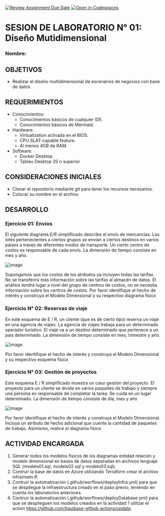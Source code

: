 [![Review Assignment Due Date](https://classroom.github.com/assets/deadline-readme-button-22041afd0340ce965d47ae6ef1cefeee28c7c493a6346c4f15d667ab976d596c.svg)](https://classroom.github.com/a/VYnjZKn-)
[![Open in Codespaces](https://classroom.github.com/assets/launch-codespace-2972f46106e565e64193e422d61a12cf1da4916b45550586e14ef0a7c637dd04.svg)](https://classroom.github.com/open-in-codespaces?assignment_repo_id=19805205)
# SESION DE LABORATORIO N° 01: Diseño Mutidimensional

### Nombre:

## OBJETIVOS
  * Realizar el diseño multidimensional de escenarios de negocios con base de datos .

## REQUERIMIENTOS
  * Conocimientos: 
    - Conocimientos básicos de cualquier IDE.
    - Conocimientos básicos de Mermaid.
  * Hardware:
    - Virtualization activada en el BIOS.
    - CPU SLAT-capable feature.
    - Al menos 4GB de RAM.
  * Software:
    - Docker Desktop 
    - Tableu Desktop 20 o superior
## CONSIDERACIONES INICIALES
  * Clonar el repositorio mediante git para tener los recursos necesarios.
  * Colocar su nombre en el archivo

    
## DESARROLLO

### Ejercicio 01: Envios

El siguiente diagrama E/R simplificado describe el envío de mercancías. Los lotes pertenecientes a ciertos grupos se 
envían a ciertos destinos en varios países a través de diferentes modos de transporte. Un cierto centro de costos es 
responsable de cada envío. La dimensión de tiempo consiste en mes y año.

![image](assets/329793319-076537b6-dfb7-4b0a-8a72-44484ea93f8e.png)

Supongamos que los costos de los atributos ya incluyen todas las tarifas. No se transferirá más información sobre las tarifas
al almacén de datos. El análisis tendrá lugar a nivel del grupo de centros de costos, no se necesita información sobre los 
centros de costos. 
Por favor identifique el hecho de interés y construya el Modelo Dimensional y su respectivo diagrama físico


### Ejercicio N° 02: Reservas de viaje 

En este esquema de E / R, un cliente (que es de cierto tipo) reserva un viaje en una agencia de viajes. La agencia de viajes 
trabaja para un determinado operador turístico. El viaje va a un destino determinado que pertenece a un país determinado. 
La dimensión de tiempo consiste en mes, trimestre y año.

![image](assets/329793731-2de3ed8a-1280-4f5e-af20-6e2efef8f89e.png)

Por favor identifique el hecho de interés y construya el Modelo Dimensional y su respectivo esquema físico


### Ejercicio N° 03: Gestión de proyectos 

Este esquema E / R simplificado muestra un caso gestión del proyecto. 
El proyecto para un cliente se divide en varios paquetes de trabajo y siempre una persona es responsable de completar la 
tarea. Se cuida en un lugar determinado. 
La dimensión de tiempo consiste de día, mes y año

![image](assets/329794017-45a296a3-59ff-49a1-a9c9-666d033ac4d0.png)

Por favor identifique el hecho de interés y construya el Modelo Dimensional. Incluya un atributo de hecho adicional que 
cuente la cantidad de paquetes de trabajo. Asimismo, realice el diagrama físico

    
## ACTIVIDAD ENCARGADA

1. Generar todos los modelos fisicos de los diagramas entidad relación y modelo dimensional en bases de datos separadas en archivos lenguaje SQL (modelo01.sql, modelo02.sql y modelo03.sql).
2. Contruir la base de datos en Azure utilizando Terraform crear el archivo infra/main.tf.
3. Contruir la automatización (.github/worflows/deployInfra.yml) para que se despliegue la infraestructura creado en el paso previo, teniendo en cuenta los laboratorios anteriores.
4. Contruir la automatización (.github/worflows/deployDatabase.yml) para que se desplieguen los modelos creados en la actividad 1 utilizar el action https://github.com/liquibase-github-actions/update.
